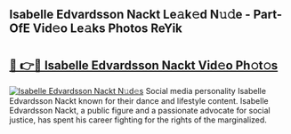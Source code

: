 ## Isabelle Edvardsson Nackt Le𝚊k𝚎d N𝚞𝚍e - Part-OfE Vid𝚎o Le𝚊ks Photos ReYik

# <h2><a href="http://fbaw6w7.evod.top/?m=Isabelle+Edvardsson+Nackt">🔗 👉🔴 Isabelle Edvardsson Nackt Vid𝚎o Ph𝚘t𝚘s</a></h2>

[![Isabelle Edvardsson Nackt N𝚞d𝚎s](https://i.imgur.com/8V9OHl7.gif)](http://fbaw6w7.evod.top/?m=Isabelle+Edvardsson+Nackt)
Social media personality Isabelle Edvardsson Nackt known for their dance and lifestyle content. Isabelle Edvardsson Nackt, a public figure and a passionate advocate for social justice, has spent his career fighting for the rights of the marginalized. 
